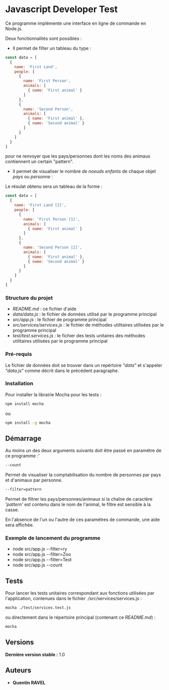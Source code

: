 # Javascript Developer Test

Ce programme implémente une interface en ligne de commande en Node.js.

Deux fonctionnalités sont possibles :

- Il permet de filter un tableau du type :
```Javascript
const data = [
  {
    name: 'First Land',
    people: [
      {
        name: 'First Person',
        animals: [
          { name: 'First animal' }
        ]
      },
      {
        name: 'Second Person',
        animals: [
          { name: 'First animal' },  
          { name: 'Second animal' }
        ]
      }
    ]
  }
]
```
pour ne renvoyer que les pays/personnes dont les noms des animaux contiennent un certain "pattern".

- Il permet de visualiser le nombre _de noeuds enfants_ de chaque objet _pays_ ou _personne_ :

Le résulat obtenu sera un tableau de la forme :
```Javascript
const data = [
  {
    name: 'First Land [2]',
    people: [
      {
        name: 'First Person [1]',
        animals: [
          { name: 'First animal' }
        ]
      },
      {
        name: 'Second Person [2]',
        animals: [
          { name: 'First animal' },  
          { name: 'Second animal' }
        ]
      }
    ]
  }
]
```

### Structure du projet

- *README.md* : ce fichier d'aide
- *data/data.js* : le fichier de données utilisé par le programme principal
- *src/app.js* : le fichier de programme principal
- *src/services/services.js* : le fichier de méthodes utilitaires utilisées par le programme principal
- *test/test.services.js* : le fichier des tests unitaires des méthodes utilitaires utilisées par le programme principal

### Pré-requis

Le fichier de données doit se trouver dans un repértoire *"data"* et s'appeler *"data.js"* comme décrit dans le précédent paragraphe.

### Installation

Pour installer la librairie Mocha pour les tests :

```bash
npm install mocha
```
ou
```bash
npm install -g mocha
```

## Démarrage

Au moins un des deux arguments suivants doit être passé en paramétre de ce programme :'

```bash
--count
```
Permet de visualiser la comptabilisation du nombre de personnes par pays et d'animaux par personne.

```bash
--filter=pattern
```
Permet de filtrer les pays/personnes/animaux si la chaîne de caractère _'pattern'_ est contenu dans le nom de l'animal, le filtre est sensible à la casse.

En l'absence de l'un ou l'autre de ces paramétres de commande, une aide sera affichée.

### Exemple de lancement du programme

- node src/app.js --filter=ry
- node src/app.js --filter=Zoo
- node src/app.js --filter=Test
- node src/app.js --count

## Tests

Pour lancer les tests unitaires correspondant aux fonctions utilisées par l'application, contenues dans le fichier ./src/services/services.js :

```bash
mocha ./test/services.test.js
```
ou directement dans le répertoire principal (contenant ce _README.md_) :
```bash
mocha
```

## Versions
**Dernière version stable :** 1.0

## Auteurs

* **Quentin RAVEL** 



